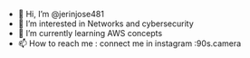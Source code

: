 - 👋 Hi, I’m @jerinjose481
- 👀 I’m interested in Networks and cybersecurity
- 🌱 I’m currently learning AWS concepts
- 📫 How to reach me : connect me in instagram :90s.camera

<!---
jerinjose481/jerinjose481 is a ✨ special ✨ repository because its `README.md` (this file) appears on your GitHub profile.
You can click the Preview link to take a look at your changes.
--->
